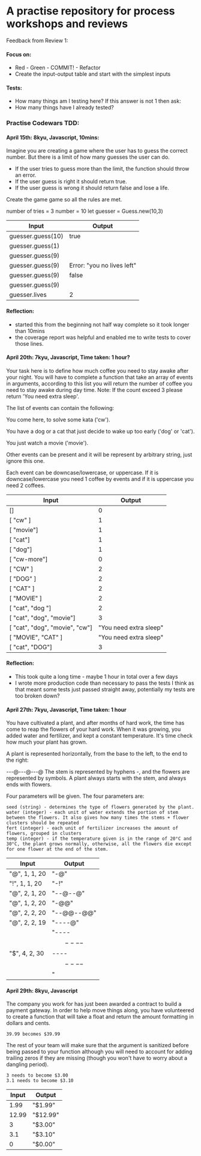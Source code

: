 # A practise repository for process workshops and reviews

Feedback from Review 1:

#### Focus on:

- Red - Green - COMMIT! - Refactor
- Create the input-output table and start with the simplest inputs

#### Tests:

- How many things am I testing here?
  If this answer is not 1 then ask:
- How many things have I already tested?

### Practise Codewars TDD:

#### April 15th: 8kyu, Javascript, 10mins:

Imagine you are creating a game where the user has to guess the correct number. But there is a limit of how many guesses the user can do.

- If the user tries to guess more than the limit, the function should throw an error.
- If the user guess is right it should return true.
- If the user guess is wrong it should return false and lose a life.

Create the game game so all the rules are met.

number of tries = 3
number = 10
let guesser = Guess.new(10,3)

| Input             | Output                     |
| ----------------- | -------------------------- |
| guesser.guess(10) | true                       |
| guesser.guess(1)  |                            |
| guesser.guess(9)  |                            |
| guesser.guess(9)  | Error: "you no lives left" |
| guesser.guess(9)  | false                      |
| guesser.guess(9)  |                            |
| guesser.lives     | 2                          |

#### Reflection:

- started this from the beginning not half way complete so it took longer than 10mins
- the coverage report was helpful and enabled me to write tests to cover those lines.

#### April 20th: 7kyu, Javascript, Time taken: 1 hour?

Your task here is to define how much coffee you need to stay awake after your night. You will have to complete a function that take an array of events in arguments, according to this list you will return the number of coffee you need to stay awake during day time. Note: If the count exceed 3 please return 'You need extra sleep'.

The list of events can contain the following:

You come here, to solve some kata ('cw').

You have a dog or a cat that just decide to wake up too early ('dog' or 'cat').

You just watch a movie ('movie').

Other events can be present and it will be represent by arbitrary string, just ignore this one.

Each event can be downcase/lowercase, or uppercase. If it is downcase/lowercase you need 1 coffee by events and if it is uppercase you need 2 coffees.

| Input                          | Output                 |
| ------------------------------ | ---------------------- |
| []                             | 0                      |
| [ "cw" ]                       | 1                      |
| [ "movie"]                     | 1                      |
| [ "cat"]                       | 1                      |
| [ "dog"]                       | 1                      |
| [ "cw-more"]                   | 0                      |
| [ "CW" ]                       | 2                      |
| [ "DOG" ]                      | 2                      |
| [ "CAT" ]                      | 2                      |
| [ "MOVIE" ]                    | 2                      |
| [ "cat", "dog "]               | 2                      |
| [ "cat", "dog", "movie"]       | 3                      |
| [ "cat", "dog", "movie", "cw"] | "You need extra sleep" |
| [ "MOVIE", "CAT" ]             | "You need extra sleep" |
| [ "cat", "DOG"]                | 3                      |

#### Reflection:

- This took quite a long time - maybe 1 hour in total over a few days
- I wrote more production code than necessary to pass the tests I think as that meant
  some tests just passed straight away, potentially my tests are too broken down?

#### April 27th: 7kyu, Javascript, Time taken: 1 hour

You have cultivated a plant, and after months of hard work, the time has come to reap the flowers of your hard work. When it was growing, you added water and fertilizer, and kept a constant temperature. It's time check how much your plant has grown.

A plant is represented horizontally, from the base to the left, to the end to the right:

---@---@---@
The stem is represented by hyphens -, and the flowers are represented by symbols. A plant always starts with the stem, and always ends with flowers.

Four parameters will be given. The four parameters are:

```
seed (string) - determines the type of flowers generated by the plant.
water (integer) - each unit of water extends the portion of stem between the flowers. It also gives how many times the stems + flower clusters should be repeated
fert (integer) - each unit of fertilizer increases the amount of flowers, grouped in clusters
temp (integer) - if the temperature given is in the range of 20°C and 30°C, the plant grows normally, otherwise, all the flowers die except for one flower at the end of the stem.
```

| Input         | Output                     |
| ------------- | -------------------------- |
| "@", 1, 1, 20 | "-@"                       |
| "!", 1, 1, 20 | "-!"                       |
| "@", 2, 1, 20 | "--@--@"                   |
| "@", 1, 2, 20 | "-@@"                      |
| "@", 2, 2, 20 | "--@@--@@"                 |
| "@", 2, 2, 19 | "----@"                    |
| "$", 4, 2, 30 | "----$$----$$----$$----$$" |

#### April 29th: 8kyu, Javascript

The company you work for has just been awarded a contract to build a payment gateway. In order to help move things along, you have volunteered to create a function that will take a float and return the amount formatting in dollars and cents.

```
39.99 becomes $39.99
```

The rest of your team will make sure that the argument is sanitized before being passed to your function although you will need to account for adding trailing zeros if they are missing (though you won't have to worry about a dangling period).

```
3 needs to become $3.00
3.1 needs to become $3.10
```

| Input | Output   |
| ----- | -------- |
| 1.99  | "$1.99"  |
| 12.99 | "$12.99" |
| 3     | "$3.00"  |
| 3.1   | "$3.10"  |
| 0     | "$0.00"  |
